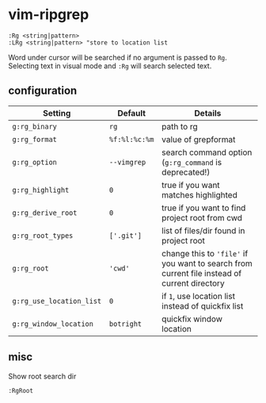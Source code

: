 # vim-ripgrep

```vim
:Rg <string|pattern>
:LRg <string|pattern> "store to location list
```

Word under cursor will be searched if no argument is passed to `Rg`.
Selecting text in visual mode and `:Rg` will search selected text.

## configuration


| Setting                  | Default                     | Details
| ---------------------    | --------------------------- | ----------
| `g:rg_binary`            | `rg`                        | path to rg
| `g:rg_format`            | `%f:%l:%c:%m`               | value of grepformat
| `g:rg_option`            | `--vimgrep`                 | search command option (`g:rg_command` is deprecated!)
| `g:rg_highlight`         | `0`                         | true if you want matches highlighted
| `g:rg_derive_root`       | `0`                         | true if you want to find project root from cwd
| `g:rg_root_types`        | `['.git']`                  | list of files/dir found in project root
| `g:rg_root`              | `'cwd'`                     | change this to `'file'` if you want to search from current file instead of current directory
| `g:rg_use_location_list` | `0`                         | if `1`, use location list instead of quickfix list
| `g:rg_window_location`   | `botright`                  | quickfix window location

## misc

Show root search dir

```vim
:RgRoot
```
